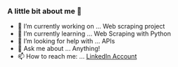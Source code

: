 ### A little bit about me 👋

- 🔭 I’m currently working on ... Web scraping project
- 🌱 I’m currently learning ... Web Scraping with Python
- 🤔 I’m looking for help with ... APIs
- 💬 Ask me about ... Anything!
- 📫 How to reach me: ... [LinkedIn Account](https://www.linkedin.com/in/jordan-ponath-531054ba)

